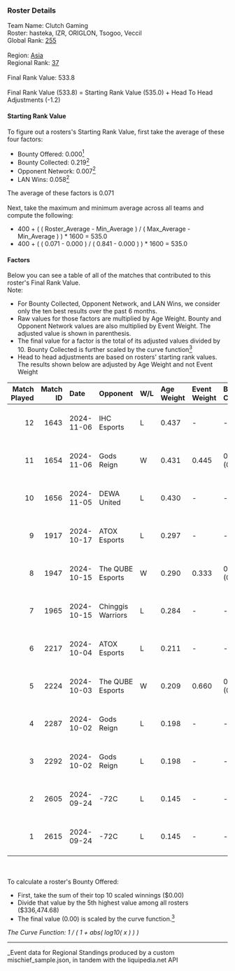 ### Roster Details<br />
Team Name: Clutch Gaming<br />
Roster: hasteka, IZR, ORIGLON, Tsogoo, Veccil<br />
Global Rank: [255](../../standings_global_2025_03_01.md)<br />
<br />
Region: [Asia]( ../../standings_asia_2025_03_01.md)<br />
Regional Rank: [37]( ../../standings_asia_2025_03_01.md)<br />
<br />
Final Rank Value:  533.8<br />
<br />
Final Rank Value (533.8) = Starting Rank Value (535.0) + Head To Head Adjustments (-1.2)<br />

#### Starting Rank Value<br />
To figure out a rosters's Starting Rank Value, first take the average of these four factors:<br />
- Bounty Offered: 0.000[<sup>1</sup>](#table2)
- Bounty Collected: 0.219[<sup>2</sup>](#table1)
- Opponent Network: 0.007[<sup>2</sup>](#table1)
- LAN Wins: 0.058[<sup>2</sup>](#table1)

The average of these factors is 0.071<br />
<br />
Next, take the maximum and minimum average across all teams and compute the following:<br />
- 400 + ( ( Roster_Average - Min_Average ) / ( Max_Average - Min_Average ) ) * 1600 = 535.0
- 400 + ( ( 0.071 - 0.000 ) / ( 0.841 - 0.000 ) ) * 1600 = 535.0


#### Factors<br />
Below you can see a table of all of the matches that contributed to this roster's Final Rank Value.<br />
Note:<br />

- For Bounty Collected, Opponent Network, and LAN Wins, we consider only the ten best results over the past 6 months.
- Raw values for those factors are multiplied by Age Weight. Bounty and Opponent Network values are also multiplied by Event Weight. The adjusted value is shown in parenthesis.
- The final value for a factor is the total of its adjusted values divided by 10. Bounty Collected is further scaled by the curve function[<sup>3</sup>](#curveFunction)
- Head to head adjustments are based on rosters' starting rank values. The results shown below are adjusted by Age Weight and not Event Weight
<span id="table1"></span><br />


| Match Played | Match ID | Date       | Opponent          | W/L | Age Weight | Event Weight | Bounty Collected | Opponent Network | LAN Wins  | H2H Adj. | Roster                                    |
| -: | -: | :- | :- | :- | :- | :- | :- | :- | :- | -: | :- |
|           12 |     1643 | 2024-11-06 | IHC Esports       | L   | 0.437      | -            | -                | -                | -         |    -4.76 | hasteka, IZR, ORIGLON, Tsogoo, Veccil     |
|           11 |     1654 | 2024-11-06 | Gods Reign        | W   | 0.431      | 0.445        | 0.014 (0.003)    | 0.360 (0.069)    | 0 (0.000) |    12.26 | hasteka, IZR, ORIGLON, Tsogoo, Veccil     |
|           10 |     1656 | 2024-11-05 | DEWA United       | L   | 0.430      | -            | -                | -                | -         |    -6.36 | hasteka, IZR, ORIGLON, Tsogoo, Veccil     |
|            9 |     1917 | 2024-10-17 | ATOX Esports      | L   | 0.297      | -            | -                | -                | -         |    -2.13 | clouden, hasteka, IZR, ORIGLON, Tsogoo    |
|            8 |     1947 | 2024-10-15 | The QUBE Esports  | W   | 0.290      | 0.333        | 0.000 (0.000)    | 0.000 (0.000)    | 1 (0.290) |     4.15 | clouden, hasteka, IZR, ORIGLON, Tsogoo    |
|            7 |     1965 | 2024-10-15 | Chinggis Warriors | L   | 0.284      | -            | -                | -                | -         |    -1.03 | clouden, hasteka, IZR, ORIGLON, Tsogoo    |
|            6 |     2217 | 2024-10-04 | ATOX Esports      | L   | 0.211      | -            | -                | -                | -         |    -0.23 | clouden, hasteka, IZR, ORIGLON, Tsogoo    |
|            5 |     2224 | 2024-10-03 | The QUBE Esports  | W   | 0.209      | 0.660        | 0.000 (0.000)    | 0.000 (0.000)    | 1 (0.209) |     2.15 | clouden, hasteka, IZR, ORIGLON, Tsogoo    |
|            4 |     2287 | 2024-10-02 | Gods Reign        | L   | 0.198      | -            | -                | -                | -         |    -0.54 | hasteka, IIIMAGINEEE, IZR, Tsogoo, Veccil |
|            3 |     2292 | 2024-10-02 | Gods Reign        | L   | 0.198      | -            | -                | -                | -         |    -0.54 | hasteka, IIIMAGINEEE, IZR, Tsogoo, Veccil |
|            2 |     2605 | 2024-09-24 | -72C              | L   | 0.145      | -            | -                | -                | -         |    -2.09 | hasteka, IIIMAGINEEE, IZR, Tsogoo, Veccil |
|            1 |     2615 | 2024-09-24 | -72C              | L   | 0.145      | -            | -                | -                | -         |    -2.11 | hasteka, IIIMAGINEEE, IZR, Tsogoo, Veccil |

<br />
<span id="table2"></span><br />
To calculate a roster's Bounty Offered:<br />

- First, take the sum of their top 10 scaled winnings ($0.00)
- Divide that value by the 5th highest value among all rosters ($336,474.68)
- The final value (0.00) is scaled by the curve function.[<sup>3</sup>](#curveFunction)

<span id="curveFunction"></span>_The Curve Function: 1 / ( 1 + abs( log10( x ) ) )_<br />

---
_Event data for Regional Standings produced by a custom mischief_sample.json, in tandem with the liquipedia.net API<br />
